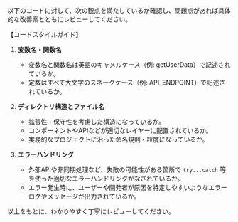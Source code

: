 以下のコードに対して、次の観点を満たしているか確認し、問題点があれば具体的な改善案とともにレビューしてください。

【コードスタイルガイド】

1. **変数名・関数名**
   - 変数名と関数名は英語のキャメルケース（例: getUserData）で記述されているか。
   - 定数はすべて大文字のスネークケース（例: API_ENDPOINT）で記述されているか。

2. **ディレクトリ構造とファイル名**
   - 拡張性・保守性を考慮した構造になっているか。
   - コンポーネントやAPIなどが適切なレイヤーに配置されているか。
   - 実務的なプロジェクトに沿った命名規則・粒度になっているか。

3. **エラーハンドリング**
   - 外部APIや非同期処理など、失敗の可能性がある箇所で `try...catch` 等を使った適切なエラーハンドリングがなされているか。
   - エラー発生時に、ユーザーや開発者が原因を特定しやすいようなエラーログやメッセージが出力されているか。

以上をもとに、わかりやすく丁寧にレビューしてください。
